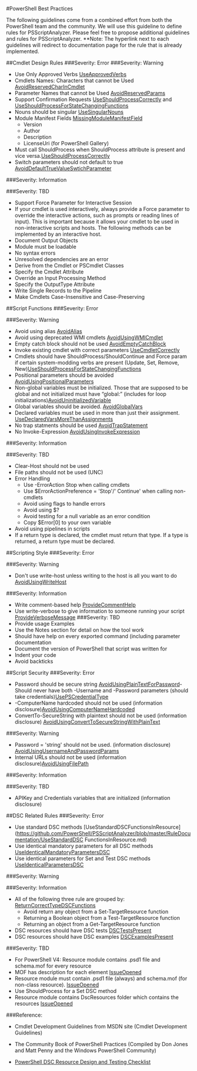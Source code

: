 #PowerShell Best Practices

The following guidelines come from a combined effort from both the PowerShell team and the community. We will use this guideline to define rules for PSScriptAnalyzer. Please feel free to propose additional guidelines and rules for PSScriptAnalyzer. 
**Note: The hyperlink next to each guidelines will redirect to documentation page for the rule that is already implemented.

##Cmdlet Design Rules
###Severity: Error
###Severity: Warning
  - Use Only Approved Verbs [UseApprovedVerbs](https://github.com/PowerShell/PSScriptAnalyzer/blob/master/RuleDocumentation/UseApprovedVerbs.md)
  - Cmdlets Names: Characters that cannot be Used [AvoidReservedCharInCmdlet](https://github.com/PowerShell/PSScriptAnalyzer/blob/master/RuleDocumentation/AvoidReservedCharInCmdlet.md)
  - Parameter Names that cannot be Used [AvoidReservedParams](https://github.com/PowerShell/PSScriptAnalyzer/blob/master/RuleDocumentation/AvoidReservedParams.md)
  - Support Confirmation Requests [UseShouldProcessCorrectly](https://github.com/PowerShell/PSScriptAnalyzer/blob/master/RuleDocumentation/UseShouldProcessCorrectly.md) and [UseShouldProcessForStateChangingFunctions](https://github.com/PowerShell/PSScriptAnalyzer/blob/master/RuleDocumentation/UseShouldProcessForStateChangingFunctions.md)
  - Nouns should be singular [UseSingularNouns](https://github.com/PowerShell/PSScriptAnalyzer/blob/master/RuleDocumentation/UseSingularNouns.md)
  - Module Manifest Fields [MissingModuleManifestField](https://github.com/PowerShell/PSScriptAnalyzer/blob/master/RuleDocumentation/MissingModuleManifestField.md)
    - Version
    - Author
    - Description
    - LicenseUri (for PowerShell Gallery)
  - Must call ShouldProcess when ShouldProcess attribute is present and vice versa.[UseShouldProcessCorrectly](https://github.com/PowerShell/PSScriptAnalyzer/blob/master/RuleDocumentation/UseShouldProcessCorrectly.md)
  - Switch parameters should not default to true  [AvoidDefaultTrueValueSwtichParameter](https://github.com/PowerShell/PSScriptAnalyzer/blob/master/RuleDocumentation/AvoidDefaultTrueValueSwitchParameter.md)
  
###Severity: Information

###Severity: TBD
  - Support Force Parameter for Interactive Session
  - If your cmdlet is used interactively, always provide a Force parameter to override the interactive actions, such as prompts or reading lines of input). This is important because it allows your cmdlet to be used in non-interactive scripts and hosts. The following methods can be implemented by an interactive host.
  - Document Output Objects
  - Module must be loadable
  - No syntax errors
  - Unresolved dependencies are an error
  - Derive from the Cmdlet or PSCmdlet Classes
  - Specify the Cmdlet Attribute
  - Override an Input Processing Method
  - Specify the OutputType Attribute
  - Write Single Records to the Pipeline 
  - Make Cmdlets Case-Insensitive and Case-Preserving 

##Script Functions
###Severity: Error

###Severity: Warning
  - Avoid using alias [AvoidAlias](https://github.com/PowerShell/PSScriptAnalyzer/blob/master/RuleDocumentation/AvoidAlias.md)
  - Avoid using deprecated WMI cmdlets [AvoidUsingWMICmdlet](https://github.com/PowerShell/PSScriptAnalyzer/blob/master/RuleDocumentation/AvoidUsingWMICmdlet.md)
  - Empty catch block should not be used [AvoidEmptyCatchBlock](https://github.com/PowerShell/PSScriptAnalyzer/blob/master/RuleDocumentation/AvoidEmptyCatchBlock.md)
  - Invoke existing cmdlet with correct parameters [UseCmdletCorrectly](https://github.com/PowerShell/PSScriptAnalyzer/blob/master/RuleDocumentation/UseCmdletCorrectly.md)
  - Cmdlets should have ShouldProcess/ShouldContinue and Force param if certain system-modding verbs are present (Update, Set, Remove, New)[UseShouldProcessForStateChangingFunctions](https://github.com/PowerShell/PSScriptAnalyzer/blob/master/RuleDocumentation/UseShouldProcessForStateChangingFunctions.md)
  - Positional parameters should be avoided [AvoidUsingPositionalParameters](https://github.com/PowerShell/PSScriptAnalyzer/blob/master/RuleDocumentation/AvoidUsingPositionalParameters.md)
  - Non-global variables must be initialized. Those that are supposed to be global and not initialized must have “global:” (includes for loop initializations)[AvoidUninitializedVariable](https://github.com/PowerShell/PSScriptAnalyzer/blob/master/RuleDocumentation/AvoidUninitializedVariable.md)
  - Global variables should be avoided. [AvoidGlobalVars](https://github.com/PowerShell/PSScriptAnalyzer/blob/master/RuleDocumentation/AvoidGlobalVars.md)
  - Declared variables must be used in more than just their assignment. [UseDeclaredVarsMoreThanAssignments](https://github.com/PowerShell/PSScriptAnalyzer/blob/master/RuleDocumentation/UseDeclaredVarsMoreThanAssignments.md)
  - No trap statments should be used [AvoidTrapStatement](https://github.com/PowerShell/PSScriptAnalyzer/blob/master/RuleDocumentation/AvoidTrapStatement.md)
  - No Invoke-Expression [AvoidUsingInvokeExpression](https://github.com/PowerShell/PSScriptAnalyzer/blob/master/RuleDocumentation/AvoidUsingInvokeExpression.md)
  
###Severity: Information

###Severity: TBD
  - Clear-Host should not be used
  - File paths should not be used (UNC)
  - Error Handling
    - Use -ErrorAction Stop when calling cmdlets
    - Use $ErrorActionPreference = 'Stop'/' Continue' when calling non-cmdlets
    - Avoid using flags to handle errors
    - Avoid using $?
    - Avoid testing for a null variable as an error condition
    - Copy $Error[0] to your own variable
  - Avoid using pipelines in scripts
  - If a return type is declared, the cmdlet must return that type. If a type is returned, a return type must be declared.
  


##Scripting Style
###Severity: Error

###Severity: Warning 
  - Don't use write-host unless writing to the host is all you want to do [AvoidUsingWriteHost](https://github.com/PowerShell/PSScriptAnalyzer/blob/master/RuleDocumentation/AvoidUsingWriteHost.md)

###Severity: Information
  - Write comment-based help [ProvideCommentHelp](https://github.com/PowerShell/PSScriptAnalyzer/blob/master/RuleDocumentation/ProvideCommentHelp.md)
  - Use write-verbose to give information to someone running your script [ProvideVerboseMessage](https://github.com/PowerShell/PSScriptAnalyzer/blob/master/RuleDocumentation/ProvideVerboseMessage.md)
###Severity: TBD
  - Provide usage Examples
  - Use the Notes section for detail on how the tool work
  - Should have help on every exported command (including parameter documentation
  - Document the version of PowerShell that script was written for  
  - Indent your code
  - Avoid backticks


##Script Security
###Severity: Error
  - Password should be secure string [AvoidUsingPlainTextForPassword](https://github.com/PowerShell/PSScriptAnalyzer/blob/master/RuleDocumentation/AvoidUsingPlainTextForPassword.md)- Should never have both -Username and -Password parameters (should take credentials)[UsePSCredentialType](https://github.com/PowerShell/PSScriptAnalyzer/blob/master/RuleDocumentation/UsePSCredentialType.md)
  - -ComputerName hardcoded should not be used (information disclosure)[AvoidUsingComputerNameHardcoded](https://github.com/PowerShell/PSScriptAnalyzer/blob/master/RuleDocumentation/AvoidUsingComputerNameHardcoded.md)
  - ConvertTo-SecureString with plaintext should not be used (information disclosure) [AvoidUsingConvertToSecureStringWithPlainText](https://github.com/PowerShell/PSScriptAnalyzer/blob/master/RuleDocumentation/AvoidUsingConvertToSecureStringWithPlainText.md)
  
###Severity: Warning
- Password = 'string' should not be used. (information disclosure) [AvoidUsingUsernameAndPasswordParams](https://github.com/PowerShell/PSScriptAnalyzer/blob/master/RuleDocumentation/AvoidUsingUsernameAndPasswordParams.md)
- Internal URLs should not be used (information disclosure)[AvoidUsingFilePath](https://github.com/PowerShell/PSScriptAnalyzer/blob/master/RuleDocumentation/AvoidUsingFilePath.md)

###Severity: Information

###Severity: TBD
  - APIKey and Credentials variables that are initialized (information disclosure)


##DSC Related Rules
###Severity: Error
  - Use standard DSC methods [UseStandardDSCFunctionsInResource](https://github.com/PowerShell/PSScriptAnalyzer/blob/master/RuleDocumentation/UseStandardDSC FunctionsInResource.md)
  - Use identical mandatory parameters for all DSC methods [UseIdenticalMandatoryParametersDSC](https://github.com/PowerShell/PSScriptAnalyzer/blob/master/RuleDocumentation/UseIdenticalMandatoryParametersDSC.md)
  - Use identical parameters for Set and Test DSC methods [UseIdenticalParametersDSC](https://github.com/PowerShell/PSScriptAnalyzer/blob/master/RuleDocumentation/UseIdenticalParametersDSC.md)

###Severity: Warning

###Severity: Information
  - All of the following three rule are grouped by: [ReturnCorrectTypeDSCFunctions](https://github.com/PowerShell/PSScriptAnalyzer/blob/master/RuleDocumentation/ReturnCorrectTypeDSCFunctions.md)
    - Avoid return any object from a Set-TargetResource function
    - Returning a Boolean object from a Test-TargetResource function
    - Returning an object from a Get-TargetResource function
  - DSC resources should have DSC tests [DSCTestsPresent](https://github.com/PowerShell/PSScriptAnalyzer/blob/master/RuleDocumentation/DscTestsPresent.md)
  - DSC resources should have DSC examples [DSCExamplesPresent](https://github.com/PowerShell/PSScriptAnalyzer/blob/master/RuleDocumentation/DscExamplesPresent.md)
  
###Severity: TBD
  - For PowerShell V4: Resource module contains .psd1 file and schema.mof for every resource 
  - MOF has description for each element [IssueOpened](https://github.com/PowerShell/PSScriptAnalyzer/issues/131)
  - Resource module must contain .psd1 file (always) and schema.mof (for non-class resource). [IssueOpened](https://github.com/PowerShell/PSScriptAnalyzer/issues/116)
  - Use ShouldProcess for a Set DSC method
  - Resource module contains DscResources folder which contains the resources [IssueOpened](https://github.com/PowerShell/PSScriptAnalyzer/issues/130)



###Reference:
* Cmdlet Development Guidelines from MSDN site (Cmdlet Development Guidelines)

* The Community Book of PowerShell Practices (Compiled by Don Jones and Matt Penny and the Windows PowerShell Community)

* [PowerShell DSC Resource Design and Testing Checklist](http://blogs.msdn.com/b/powershell/archive/2014/11/18/powershell-dsc-resource-design-and-testing-checklist.aspx)
